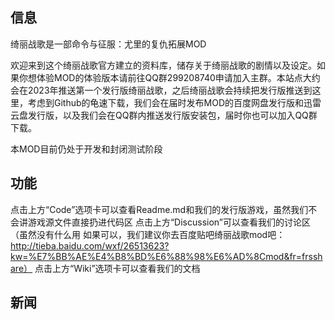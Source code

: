 ## 信息
绮丽战歌是一部命令与征服：尤里的复仇拓展MOD

欢迎来到这个绮丽战歌官方建立的资料库，储存关于绮丽战歌的剧情以及设定。如果你想体验MOD的体验版本请前往QQ群299208740申请加入主群。本站点大约会在2023年推送第一个发行版绮丽战歌，之后绮丽战歌会持续把发行版推送到这里，考虑到Github的龟速下载，我们会在届时发布MOD的百度网盘发行版和迅雷云盘发行版，以及我们会在QQ群内推送发行版安装包，届时你也可以加入QQ群下载。

本MOD目前仍处于开发和封闭测试阶段

## 功能
点击上方“Code”选项卡可以查看Readme.md和我们的发行版游戏，虽然我们不会讲游戏源文件直接扔进代码区
点击上方“Discussion”可以查看我们的讨论区（虽然没有什么用 如果可以，我们建议你去百度贴吧绮丽战歌mod吧：http://tieba.baidu.com/wxf/26513623?kw=%E7%BB%AE%E4%B8%BD%E6%88%98%E6%AD%8Cmod&fr=frsshare）
点击上方“Wiki”选项卡可以查看我们的文档

## 新闻
